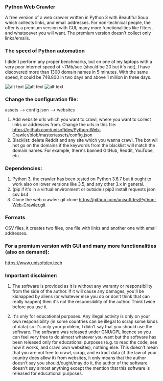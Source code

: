 ### Python Web Crawler 
A free version of a web crawler written in Python 3 with Beautiful Soup which collects links, and email addresses. For non-technical people, the offer is a premium version with GUI, many more functionalities like filters, and whatsoever you will want. The premium version doesn't collect only links/emails.

### The speed of Python automation
I didn't perform any proper benchmarks, but on one of my laptops with a very poor internet speed of ~7Mb/sec (should be 20 but it's not), I have discovered more than 1300 domain names in 5 minutes. With the same speed, it could be 748.800 in two days and above 1 million in three days.

![alt text](https://raw.githubusercontent.com/unisoftdev/Python-Web-Crawler/master/assets/after5minutes.png)
![alt text](https://raw.githubusercontent.com/unisoftdev/Python-Web-Crawler/master/assets/command_line.png)
![alt text](https://raw.githubusercontent.com/unisoftdev/Python-Web-Crawler/master/assets/visual_studio.png)

### Change the configuration file:
 assets --> config.json --> websites
 1. Add website urls which you want to crawl, where you want to collect links or addresses from.
 Change the urls in this file: https://github.com/unisoftdev/Python-Web-Crawler/blob/master/assets/config.json
 2. Blacklist: delete Reddit and any site which you wanna crawl. The bot will not go on the domains if the keywords from the blacklist will match the domain names. For example, there's banned GitHub, Reddit, YouTube, etc. 

### Dependencies: 
1. Python 3, the crawler has been tested on Python 3.6.7 but it ought to work also on lower versions like 3.5, and any other 3.x in general.
2. (pip if it's in a virtual environment or outside:) pip3 install requests json csv bs4
3. Clone the web crawler: git clone https://github.com/unisoftdev/Python-Web-Crawler.git

### Formats
CSV files, it creates two files, one file with links and another one with email addresses.

### For a premium version with GUI and many more functionalities (also on demand):
https://www.unisoftdev.tech

### Important disclaimer:

 1. The software is provided as it is without any waranty or responsibility from the side of the author. If it will cause any damages, you'll be kidnapped by aliens (or whatever else you do or don't think that can really happen) then it's not the responsibility of the author. Think twice before you use it.

 2. It's only for educational purposes. Any illegal activity is only on your own responsibility (in some countries can be illegal to scrap some kinds of data) so it's only your problem, I didn't say that you should use the software. The software was released under GNU/GPL licence so you can feel very free to do almost whatever you want but the software has been released only for educational purposes (e.g. to read the code, see how it works, and crawl own websites), nothing else. This doesn't mean that you are not free to crawl, scrap, and extract data (if the law of your country does allow it) from websites, it only means that the author doesn't say you should/ought/may do it, the author of the software doesn't say almost anything except the mention that this software is released for educational purposes.
